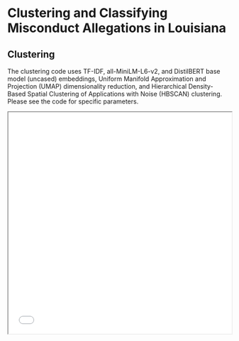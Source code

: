 # Clustering and Classifying Misconduct Allegations in Louisiana

## Clustering

The clustering code uses TF-IDF, all-MiniLM-L6-v2, and DistilBERT base model (uncased) embeddings, Uniform Manifold Approximation and Projection (UMAP) dimensionality reduction, and Hierarchical Density-Based Spatial Clustering of Applications with Noise (HBSCAN) clustering. Please see the code for specific parameters.

<iframe src="clustering/fig_bert.html" width="100%" height="500px"></iframe>
